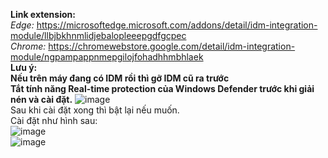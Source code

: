 **Link extension:**
<br>
_Edge:_ https://microsoftedge.microsoft.com/addons/detail/idm-integration-module/llbjbkhnmlidjebalopleeepgdfgcpec
<br>
_Chrome:_ https://chromewebstore.google.com/detail/idm-integration-module/ngpampappnmepgilojfohadhhmbhlaek
<br>
**Lưu ý:**
<br>
**Nếu trên máy đang có IDM rồi thì gỡ IDM cũ ra trước**
<br>
**Tắt tính năng Real-time protection của Windows Defender trước khi giải nén và cài đặt.**
![image](https://github.com/user-attachments/assets/b98e67d5-f131-469e-bd01-6c4789db77fe)
<br>
Sau khi cài đặt xong thì bật lại nếu muốn.
<br>
Cài đặt như hình sau:
<br>
![image](https://github.com/user-attachments/assets/e5b71e04-4ab4-4034-88bc-334e07e2be5e)
<br>
![image](https://github.com/user-attachments/assets/4cc86e0c-4800-482e-95a5-d58fc0fc765d)
<br>

